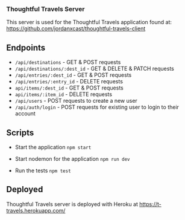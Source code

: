 ### Thoughtful Travels Server
This server is used for the Thoughtful Travels application found at: https://github.com/jordanxcast/thoughtful-travels-client

## Endpoints
- `/api/destinations` - GET & POST requests 
- `/api/destinations/:dest_id` - GET & DELETE & PATCH requests
- `/api/entries/:dest_id` - GET & POST requests
- `/api/entries/:entry_id` - DELETE requests
- `api/items/:dest_id` - GET & POST requests
- `api/items/:item_id` - DELETE requests
- `/api/users` - POST requests to create a new user
- `/api/auth/login` - POST requests for existing user to login to their account

## Scripts
- Start the application `npm start`

- Start nodemon for the application `npm run dev`

- Run the tests `npm test`

## Deployed 
Thoughtful Travels server is deployed with Heroku at https://t-travels.herokuapp.com/
